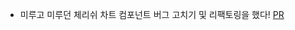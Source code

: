 - 미루고 미루던 체리쉬 차트 컴포넌트 버그 고치기 및 리팩토링을 했다! [PR](https://github.com/TeamCherish/cherish_admin/pull/11)
